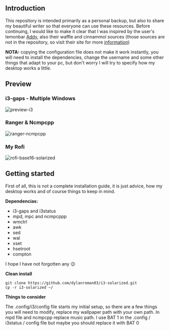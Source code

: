 ## Introduction
This repository is intended primarily as a personal backup, but also to share my beautiful writer so that everyone can use these resources.
Before continuing, I would like to make it clear that I was inspired by the user's lemonbar [Addy](https://www.reddit.com/r/unixporn/comments/fxkkp2/openbox_paper/), also their waffle and cinnammol sources (those sources are not in the repository, so visit their site for more [information](https://addy-dclxvi.github.io/post/bitmap-fonts/))

**NOTA:** copying the configuration file does not make it work instantly, you will need to install the dependencies, change the username and some other things that adapt to your pc, but don't worry I will try to specify how my desktop works a little.

## Preview
### i3-gaps - Multiple Windows
![preview-i3](https://i.imgur.com/4YAtGLY.png)

### Ranger & Ncmpcpp
![ranger-ncmpcpp](https://i.imgur.com/uiDgmQC.png)

### My Rofi
![rofi-base16-solarized](https://i.imgur.com/bwTDnmm.png)

## Getting started
First of all, this is not a complete installation guide, it is just advice, how my desktop works and of course things to keep in mind.

**Dependencias:**
- i3-gaps and i3status
- mpd, mpc and ncmpcppp
- wmctrl
- awk
- sed
- wal
- xset
- hsetroot
- compton

I hope I have not forgotten any :wink:

**Clean install**

~~~
git clone https://github.com/dylanroman03/i3-solarized.git
cp -r i3-solarized ~/
~~~

**Things to consider**

The .config/i3/config file starts my initial setup, so there are a few things you will need to modify, replace my wallpaper path with your own path.
In mpd file and ncmpcpp replace music path.
I use BAT 1 in the .config / i3status / config file but maybe you should replace it with BAT 0




